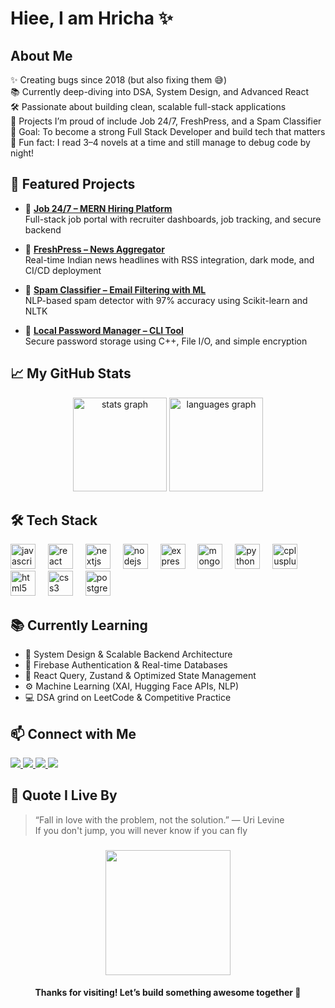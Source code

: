 <h1 align="left">Hiee, I am Hricha ✨</h1>

###

<h2 align="left">About Me</h2>

<p align="left">
  ✨ Creating bugs since 2018 (but also fixing them 😅)<br>
  📚 Currently deep-diving into DSA, System Design, and Advanced React<br>
  🛠️ Passionate about building clean, scalable full-stack applications<br>
  📌 Projects I’m proud of include Job 24/7, FreshPress, and a Spam Classifier<br>
  🎯 Goal: To become a strong Full Stack Developer and build tech that matters<br>
  📖 Fun fact: I read 3–4 novels at a time and still manage to debug code by night!
</p>

###

<h2 align="left">🌟 Featured Projects</h2>

- 🔗 [**Job 24/7 – MERN Hiring Platform**](https://jobs247.co.in)  
  Full-stack job portal with recruiter dashboards, job tracking, and secure backend

- 📰 [**FreshPress – News Aggregator**](https://fresh-press-orpin.vercel.app)  
  Real-time Indian news headlines with RSS integration, dark mode, and CI/CD deployment

- 📩 [**Spam Classifier – Email Filtering with ML**](https://github.com/hricha11/spam-detection)  
  NLP-based spam detector with 97% accuracy using Scikit-learn and NLTK

- 🔐 [**Local Password Manager – CLI Tool**](https://github.com/hricha11/Password-Manager)  
  Secure password storage using C++, File I/O, and simple encryption

###

<h2 align="left">📈 My GitHub Stats</h2>

<div align="center">
  <img src="https://github-readme-stats.vercel.app/api?username=hricha11&hide_title=false&hide_rank=false&show_icons=true&include_all_commits=true&count_private=true&disable_animations=false&theme=dracula&locale=en&hide_border=false&order=1" height="150" alt="stats graph"  />
  <img src="https://github-readme-stats.vercel.app/api/top-langs?username=hricha11&locale=en&hide_title=false&layout=compact&card_width=320&langs_count=5&theme=dracula&hide_border=false&order=2" height="150" alt="languages graph"  />
</div>

###

<h2 align="left">🛠️ Tech Stack</h2>

<div align="left">
  <img src="https://cdn.jsdelivr.net/gh/devicons/devicon/icons/javascript/javascript-original.svg" height="40" alt="javascript logo" />
  <img width="12" />
  <img src="https://cdn.jsdelivr.net/gh/devicons/devicon/icons/react/react-original.svg" height="40" alt="react logo" />
  <img width="12" />
  <img src="https://cdn.jsdelivr.net/gh/devicons/devicon/icons/nextjs/nextjs-original.svg" height="40" alt="nextjs logo" />
  <img width="12" />
  <img src="https://cdn.jsdelivr.net/gh/devicons/devicon/icons/nodejs/nodejs-original.svg" height="40" alt="nodejs logo" />
  <img width="12" />
  <img src="https://cdn.jsdelivr.net/gh/devicons/devicon/icons/express/express-original.svg" height="40" alt="express logo" />
  <img width="12" />
  <img src="https://cdn.jsdelivr.net/gh/devicons/devicon/icons/mongodb/mongodb-original.svg" height="40" alt="mongodb logo" />
  <img width="12" />
  <img src="https://cdn.jsdelivr.net/gh/devicons/devicon/icons/python/python-original.svg" height="40" alt="python logo" />
  <img width="12" />
  <img src="https://cdn.jsdelivr.net/gh/devicons/devicon/icons/cplusplus/cplusplus-original.svg" height="40" alt="cplusplus logo" />
  <img width="12" />
  <img src="https://cdn.jsdelivr.net/gh/devicons/devicon/icons/html5/html5-original.svg" height="40" alt="html5 logo" />
  <img width="12" />
  <img src="https://cdn.jsdelivr.net/gh/devicons/devicon/icons/css3/css3-original.svg" height="40" alt="css3 logo" />
  <img width="12" />
  <img src="https://cdn.jsdelivr.net/gh/devicons/devicon/icons/postgresql/postgresql-original.svg" height="40" alt="postgresql logo" />
</div>

###

<h2 align="left">📚 Currently Learning</h2>

- 📌 System Design & Scalable Backend Architecture  
- 🧠 Firebase Authentication & Real-time Databases  
- 🧪 React Query, Zustand & Optimized State Management  
- ⚙️ Machine Learning (XAI, Hugging Face APIs, NLP)  
- 💻 DSA grind on LeetCode & Competitive Practice

###

<h2 align="left">📫 Connect with Me</h2>

<p align="left">
  <a href="https://linkedin.com/in/hrichamehra" target="_blank">
    <img src="https://img.shields.io/badge/LinkedIn-%230077B5.svg?&style=for-the-badge&logo=linkedin&logoColor=white" />
  </a>
  <a href="mailto:hrichamehra@gmail.com">
    <img src="https://img.shields.io/badge/Gmail-D14836?style=for-the-badge&logo=gmail&logoColor=white" />
  </a>
  <a href="https://leetcode.com/u/Hriii11/" target="_blank">
    <img src="https://img.shields.io/badge/LeetCode-%23FFA116.svg?&style=for-the-badge&logo=leetcode&logoColor=black" />
  </a>
  <a href="https://github.com/hricha11" target="_blank">
    <img src="https://img.shields.io/badge/GitHub-%2312100E.svg?&style=for-the-badge&logo=github&logoColor=white" />
  </a>
</p>

###

<h2 align="left">💬 Quote I Live By</h2>

> “Fall in love with the problem, not the solution.” — Uri Levine  
> If you don't jump, you will never know if you can fly

###

<p align="center">
  <img src="https://media.giphy.com/media/xUA7bdpLxQhsSQdyog/giphy.gif" width="200" />
</p>

<h4 align="center">Thanks for visiting! Let’s build something awesome together 💙</h4>
